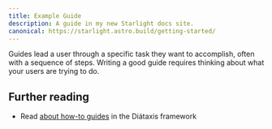 ```yaml
---
title: Example Guide
description: A guide in my new Starlight docs site.
canonical: https://starlight.astro.build/getting-started/
---
```


Guides lead a user through a specific task they want to accomplish, often with a sequence of steps.
Writing a good guide requires thinking about what your users are trying to do.

## Further reading

- Read [about how-to guides](https://diataxis.fr/how-to-guides/) in the Diátaxis framework
